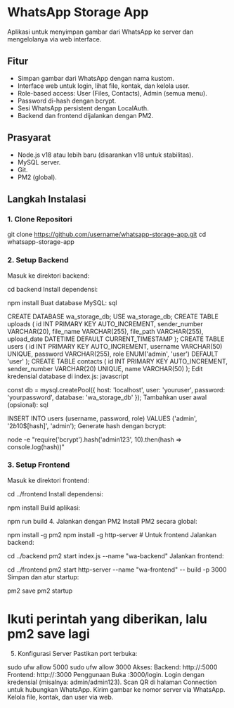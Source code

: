 # WhatsApp Storage App

Aplikasi untuk menyimpan gambar dari WhatsApp ke server dan mengelolanya via web interface.

## Fitur
- Simpan gambar dari WhatsApp dengan nama kustom.
- Interface web untuk login, lihat file, kontak, dan kelola user.
- Role-based access: User (Files, Contacts), Admin (semua menu).
- Password di-hash dengan bcrypt.
- Sesi WhatsApp persistent dengan LocalAuth.
- Backend dan frontend dijalankan dengan PM2.

## Prasyarat
- Node.js v18 atau lebih baru (disarankan v18 untuk stabilitas).
- MySQL server.
- Git.
- PM2 (global).

## Langkah Instalasi

### 1. Clone Repositori

git clone https://github.com/username/whatsapp-storage-app.git
cd whatsapp-storage-app

### 2. Setup Backend

Masuk ke direktori backend:

cd backend
Install dependensi:

npm install
Buat database MySQL:
sql

CREATE DATABASE wa_storage_db;
USE wa_storage_db;
CREATE TABLE uploads (
    id INT PRIMARY KEY AUTO_INCREMENT,
    sender_number VARCHAR(20),
    file_name VARCHAR(255),
    file_path VARCHAR(255),
    upload_date DATETIME DEFAULT CURRENT_TIMESTAMP
);
CREATE TABLE users (
    id INT PRIMARY KEY AUTO_INCREMENT,
    username VARCHAR(50) UNIQUE,
    password VARCHAR(255),
    role ENUM('admin', 'user') DEFAULT 'user'
);
CREATE TABLE contacts (
    id INT PRIMARY KEY AUTO_INCREMENT,
    sender_number VARCHAR(20) UNIQUE,
    name VARCHAR(50)
);
Edit kredensial database di index.js:
javascript

const db = mysql.createPool({
    host: 'localhost',
    user: 'youruser',
    password: 'yourpassword',
    database: 'wa_storage_db'
});
Tambahkan user awal (opsional):
sql

INSERT INTO users (username, password, role) VALUES ('admin', '$2b$10$[hash]', 'admin');
Generate hash dengan bcrypt:

node -e "require('bcrypt').hash('admin123', 10).then(hash => console.log(hash))"
### 3. Setup Frontend

Masuk ke direktori frontend:

cd ../frontend
Install dependensi:

npm install
Build aplikasi:

npm run build
4. Jalankan dengan PM2
Install PM2 secara global:

npm install -g pm2
npm install -g http-server  # Untuk frontend
Jalankan backend:

cd ../backend
pm2 start index.js --name "wa-backend"
Jalankan frontend:

cd ../frontend
pm2 start http-server --name "wa-frontend" -- build -p 3000
Simpan dan atur startup:

pm2 save
pm2 startup
# Ikuti perintah yang diberikan, lalu pm2 save lagi
5. Konfigurasi Server
Pastikan port terbuka:

sudo ufw allow 5000
sudo ufw allow 3000
Akses:
Backend: http://<server-ip>:5000
Frontend: http://<server-ip>:3000
Penggunaan
Buka <server-ip>:3000/login.
Login dengan kredensial (misalnya: admin/admin123).
Scan QR di halaman Connection untuk hubungkan WhatsApp.
Kirim gambar ke nomor server via WhatsApp.
Kelola file, kontak, dan user via web.